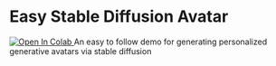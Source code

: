 # Easy Stable Diffusion Avatar
<a target="_blank" href="https://colab.research.google.com/github/AstitvaSri/Easy_StableDiffusion_Avatar/blob/main/StableDiffusion_Avatar.ipynb">
  <img src="https://colab.research.google.com/assets/colab-badge.svg" alt="Open In Colab"/>
</a>
An easy to follow demo for generating personalized generative avatars via stable diffusion
